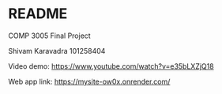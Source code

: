 # README

COMP 3005 Final Project

Shivam Karavadra
101258404

Video demo: https://www.youtube.com/watch?v=e35bLXZjQ18

Web app link: 
https://mysite-ow0x.onrender.com/
